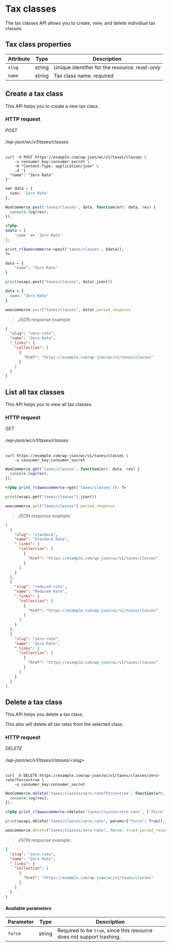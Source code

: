 # Tax classes #

The tax classes API allows you to create, view, and delete individual tax classes.

## Tax class properties ##

| Attribute |  Type  |                                  Description                                  |
|-----------|--------|-------------------------------------------------------------------------------|
| `slug`    | string | Unique identifier for the resource. <i class="label label-info">read-only</i> |
| `name`    | string | Tax class name. <i class="label label-info">required</i>                      |

## Create a tax class ##

This API helps you to create a new tax class.

### HTTP request ###

<div class="api-endpoint">
	<div class="endpoint-data">
		<i class="label label-post">POST</i>
		<h6>/wp-json/wc/v1/taxes/classes</h6>
	</div>
</div>

```shell
curl -X POST https://example.com/wp-json/wc/v1/taxes/classes \
    -u consumer_key:consumer_secret \
    -H "Content-Type: application/json" \
    -d '{
  "name": "Zero Rate"
}'
```

```javascript
var data = {
  name: 'Zero Rate'
};

WooCommerce.post('taxes/classes', data, function(err, data, res) {
  console.log(res);
});
```

```php
<?php
$data = [
    'name' => 'Zero Rate'
];

print_r($woocommerce->post('taxes/classes', $data));
?>
```

```python
data = {
    "name": "Zero Rate"
}

print(wcapi.post("taxes/classes", data).json())
```

```ruby
data = {
  name: "Zero Rate"
}

woocommerce.post("taxes/classes", data).parsed_response
```

> JSON response example:

```json
{
  "slug": "zero-rate",
  "name": "Zero Rate",
  "_links": {
    "collection": [
      {
        "href": "https://example.com/wp-json/wc/v1/taxes/classes"
      }
    ]
  }
}
```

## List all tax classes ##

This API helps you to view all tax classes.

### HTTP request ###

<div class="api-endpoint">
	<div class="endpoint-data">
		<i class="label label-get">GET</i>
		<h6>/wp-json/wc/v1/taxes/classes</h6>
	</div>
</div>

```shell
curl https://example.com/wp-json/wc/v1/taxes/classes \
	-u consumer_key:consumer_secret
```

```javascript
WooCommerce.get('taxes/classes', function(err, data, res) {
  console.log(res);
});
```

```php
<?php print_r($woocommerce->get('taxes/classes')); ?>
```

```python
print(wcapi.get("taxes/classes").json())
```

```ruby
woocommerce.get("taxes/classes").parsed_response
```

> JSON response example:

```json
[
  {
    "slug": "standard",
    "name": "Standard Rate",
    "_links": {
      "collection": [
        {
          "href": "https://example.com/wp-json/wc/v1/taxes/classes"
        }
      ]
    }
  },
  {
    "slug": "reduced-rate",
    "name": "Reduced Rate",
    "_links": {
      "collection": [
        {
          "href": "https://example.com/wp-json/wc/v1/taxes/classes"
        }
      ]
    }
  },
  {
    "slug": "zero-rate",
    "name": "Zero Rate",
    "_links": {
      "collection": [
        {
          "href": "https://example.com/wp-json/wc/v1/taxes/classes"
        }
      ]
    }
  }
]
```

## Delete a tax class ##

This API helps you delete a tax class.

<aside class="warning">
	This also will delete all tax rates from the selected class.
</aside>

### HTTP request ###

<div class="api-endpoint">
	<div class="endpoint-data">
		<i class="label label-delete">DELETE</i>
		<h6>/wp-json/wc/v1/taxes/classes/&lt;slug&gt;</h6>
	</div>
</div>

```shell
curl -X DELETE https://example.com/wp-json/wc/v1/taxes/classes/zero-rate?force=true \
	-u consumer_key:consumer_secret
```

```javascript
WooCommerce.delete('taxes/classes/zero-rate?force=true', function(err, data, res) {
  console.log(res);
});
```

```php
<?php print_r($woocommerce->delete('taxes/classes/zero-rate', ['force' => true])); ?>
```

```python
print(wcapi.delete("taxes/classes/zero-rate", params={"force": True}).json())
```

```ruby
woocommerce.delete("taxes/classes/zero-rate", force: true).parsed_response
```

> JSON response example:

```json
{
  "slug": "zero-rate",
  "name": "Zero Rate",
  "_links": {
    "collection": [
      {
        "href": "https://example.com/wp-json/wc/v1/taxes/classes"
      }
    ]
  }
}
```

#### Available parameters ####

| Parameter |  Type  |                          Description                          |
|-----------|--------|---------------------------------------------------------------|
| `force`   | string | Required to be `true`, since this resource does not support trashing. |
